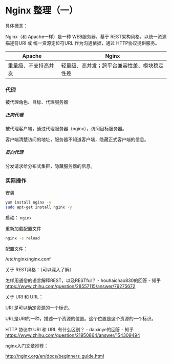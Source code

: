 # Nginx 整理（一）

具体概念：

Nginx（和 Apache一样）是一种 WEB服务器。基于 REST架构风格，以统一资源描述符URI 或 统一资源定位符URL 作为沟通依据，通过 HTTP协议提供服务。



| Apache               | Nginx                                        |
| -------------------- | -------------------------------------------- |
| 重量级、不支持高并发 | 轻量级、高并发；跨平台兼容性差、模块稳定性差 |



### 代理

被代理角色、目标、代理服务器



##### 正向代理

被代理客户端，通过代理服务器（nginx），访问目标服务器。

客户端清楚访问的地址，服务器不知道客户端，隐藏正式客户端的信息。



##### 反向代理

分发请求给分布式集群，隐藏服务器的信息。



### 实际操作

安装

```bash
yum install nginx -y
sudo apt-get install nginx -y
```



启动：  `nginx`



重新加载配置文件

```bash
nginx -s reload
```



配置文件：

/etc/nginx/nginx.conf





关于 REST风格：（可以深入了解）

怎样用通俗的语言解释REST，以及RESTful？ - houhaichao830的回答 - 知乎 https://www.zhihu.com/question/28557115/answer/79275672



关于 URI 和 URL：

URI 是可以确定资源的一个标识。

URL是URI的一种，描述一个资源的位置。这个位置是这个资源的一个标识。



HTTP 协议中 URI 和 URL 有什么区别？ - daixinye的回答 - 知乎 https://www.zhihu.com/question/21950864/answer/154309494





nginx入门文章推荐：

http://nginx.org/en/docs/beginners_guide.html

















